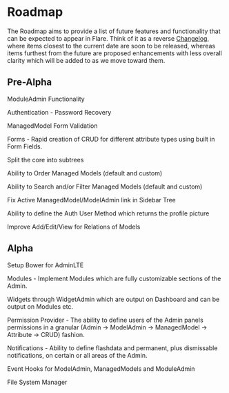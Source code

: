 # Roadmap
The Roadmap aims to provide a list of future features and functionality that can be expected to appear in Flare. Think of it as a reverse [Changelog](CHANGELOG.md), where items closest to the current date are soon to be released, whereas items furthest from the future are proposed enhancements with less overall clarity which will be added to as we move toward them.

## Pre-Alpha
ModuleAdmin Functionality

Authentication - Password Recovery

ManagedModel Form Validation

Forms - Rapid creation of CRUD for different attribute types using built in Form Fields.

Split the core into subtrees

Ability to Order Managed Models (default and custom)

Ability to Search and/or Filter Managed Models (default and custom)

Fix Active ManagedModel/ModelAdmin link in Sidebar Tree

Ability to define the Auth User Method which returns the profile picture

Improve Add/Edit/View for Relations of Models


## Alpha
Setup Bower for AdminLTE

Modules - Implement Modules which are fully customizable sections of the Admin.

Widgets through WidgetAdmin which are output on Dashboard and can be output on Modules etc.

Permission Provider - The ability to define users of the Admin panels permissions in a granular (Admin -> ModelAdmin -> ManagedModel -> Attribute -> CRUD) fashion.

Notifications - Ability to define flashdata and permanent, plus dismissable notifications, on certain or all areas of the Admin.

Event Hooks for ModelAdmin, ManagedModels and ModuleAdmin

File System Manager
